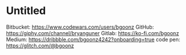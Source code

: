 # Untitled

Bitbucket: https://www.codewars.com/users/bgoonz
GitHub: https://giphy.com/channel/bryanguner
Gitlab: https://ko-fi.com/bgoonz
Medium: https://dribbble.com/bgoonz4242?onboarding=true
code pen: https://glitch.com/@bgoonz
